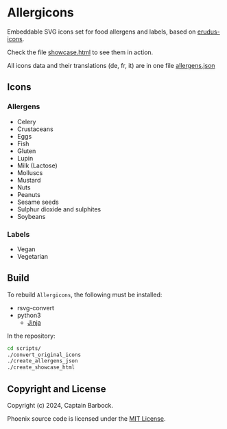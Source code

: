 # Allergicons

Embeddable SVG icons set for food allergens and labels, based on [erudus-icons](https://github.com/Erudus/erudus-icons).

Check the file [showcase.html](showcase.html) to see them in action.

All icons data and their translations (de, fr, it) are in one file [allergens.json](allergens.json)

## Icons

### Allergens

* Celery
* Crustaceans
* Eggs
* Fish
* Gluten
* Lupin
* Milk (Lactose)
* Molluscs
* Mustard
* Nuts
* Peanuts
* Sesame seeds
* Sulphur dioxide and sulphites
* Soybeans

### Labels

* Vegan
* Vegetarian

## Build

To rebuild `Allergicons`, the following must be installed:

* rsvg-convert
* python3
    * [Jinja](https://jinja.palletsprojects.com)

In the repository:

```bash
cd scripts/
./convert_original_icons
./create_allergens_json
./create_showcase_html
```

## Copyright and License

Copyright (c) 2024, Captain Barbock.

Phoenix source code is licensed under the [MIT License](LICENSE.md).
